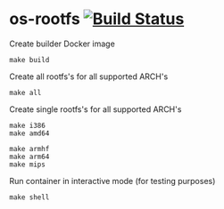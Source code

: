 # os-rootfs [![Build Status](https://travis-ci.org/hypriot/os-rootfs.svg)](https://travis-ci.org/hypriot/os-rootfs)

Create builder Docker image
```
make build
```

Create all rootfs's for all supported ARCH's
```
make all
```

Create single rootfs's for all supported ARCH's
```
make i386
make amd64

make armhf
make arm64
make mips
```

Run container in interactive mode (for testing purposes)
```
make shell
```
